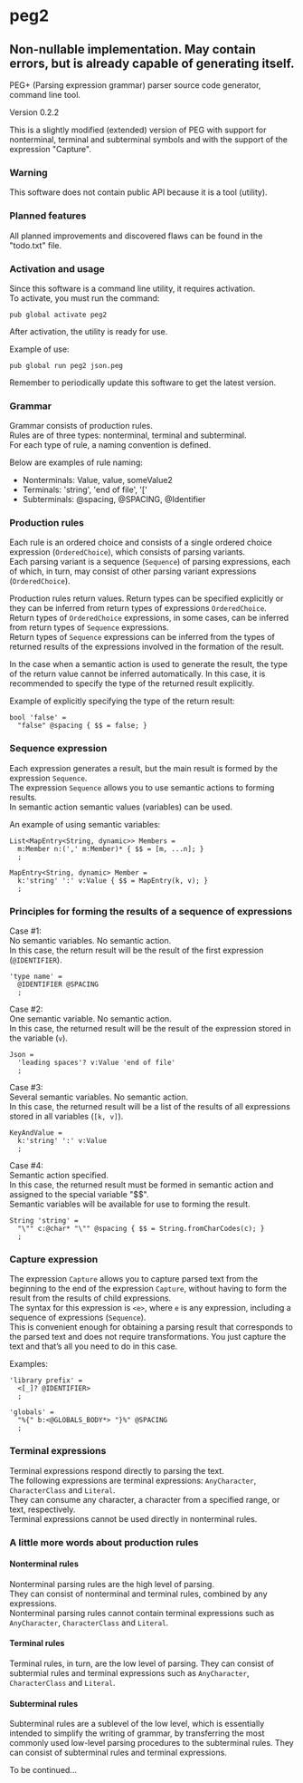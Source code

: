 peg2
=======

## Non-nullable implementation. May contain errors, but is already capable of generating itself. 

PEG+ (Parsing expression grammar) parser source code generator, command line tool.

Version 0.2.2

This is a slightly modified (extended) version of PEG with support for nonterminal, terminal and subterminal symbols and with the support of the expression "Capture".

### Warning

This software does not contain public API because it is a tool (utility).

### Planned features

All planned improvements and discovered flaws can be found in the "todo.txt" file.

### Activation and usage

Since this software is a command line utility, it requires activation.  
To activate, you must run the command:

```
pub global activate peg2
```

After activation, the utility is ready for use.

Example of use:  

```
pub global run peg2 json.peg
```

Remember to periodically update this software to get the latest version.

### Grammar

Grammar consists of production rules.  
Rules are of three types: nonterminal, terminal and subterminal.  
For each type of rule, a naming convention is defined.  

Below are examples of rule naming:  

- Nonterminals: Value, value, someValue2  
- Terminals: 'string', 'end of file', '['  
- Subterminals: @spacing, @SPACING, @Identifier  

### Production rules

Each rule is an ordered choice and consists of a single ordered choice expression (`OrderedChoice`), which consists of parsing variants.  
Each parsing variant is a sequence (`Sequence`) of parsing expressions, each of which, in turn, may consist of other parsing variant expressions (`OrderedChoice`).

Production rules return values. Return types can be specified explicitly or they can be inferred from return types of expressions `OrderedChoice`.  
Return types of `OrderedChoice` expressions, in some cases, can be inferred from return types of `Sequence` expressions.  
Return types of `Sequence` expressions can be inferred from the types of returned results of the expressions involved in the formation of the result.

In the case when a semantic action is used to generate the result, the type of the return value cannot be inferred automatically. In this case, it is recommended to specify the type of the returned result explicitly.

Example of explicitly specifying the type of the return result:

```
bool 'false' =
  "false" @spacing { $$ = false; }
```

### Sequence expression

Each expression generates a result, but the main result is formed by the expression `Sequence`.  
The expression `Sequence` allows you to use semantic actions to forming results.  
In semantic action semantic values (variables) can be used.  

An example of using semantic variables:

```
List<MapEntry<String, dynamic>> Members =
  m:Member n:(',' m:Member)* { $$ = [m, ...n]; }
  ;

MapEntry<String, dynamic> Member =
  k:'string' ':' v:Value { $$ = MapEntry(k, v); }
  ;
```

### Principles for forming the results of a sequence of expressions

Case #1:  
No semantic variables. No semantic action.  
In this case, the return result will be the result of the first expression (`@IDENTIFIER`).

```
'type name' =
  @IDENTIFIER @SPACING
  ;
```

Case #2:  
One semantic variable. No semantic action.  
In this case, the returned result will be the result of the expression stored in the variable (`v`).

```
Json =
  'leading spaces'? v:Value 'end of file'
  ;
```

Case #3:  
Several semantic variables. No semantic action.  
In this case, the returned result will be a list of the results of all expressions stored in all variables (`[k, v]`).

```
KeyAndValue =
  k:'string' ':' v:Value
  ;
```

Case #4:  
Semantic action specified.  
In this case, the returned result must be formed in semantic action and assigned to the special variable "$$".  
Semantic variables will be available for use to forming the result.

```
String 'string' =
  "\"" c:@char* "\"" @spacing { $$ = String.fromCharCodes(c); }
  ;
```

### Capture expression

The expression `Capture` allows you to capture parsed text from the beginning to the end of the expression `Capture`, without having to form the result from the results of child expressions.  
The syntax for this expression is `<e>`, where `e` is any expression, including a sequence of expressions (`Sequence`).  
This is convenient enough for obtaining a parsing result that corresponds to the parsed text and does not require transformations. You just capture the text and that’s all you need to do in this case.

Examples:

```
'library prefix' =
  <[_]? @IDENTIFIER>
  ;
```

```
'globals' =
  "%{" b:<@GLOBALS_BODY*> "}%" @SPACING
  ;
```

### Terminal expressions

Terminal expressions respond directly to parsing the text.  
The following expressions are terminal expressions: `AnyCharacter`, `CharacterClass` and `Literal`.  
They can consume any character, a character from a specified range, or text, respectively.  
Terminal expressions cannot be used directly in nonterminal rules.

### A little more words about production rules

#### Nonterminal rules

Nonterminal parsing rules are the high level of parsing.  
They can consist of nonterminal and terminal rules, combined by any expressions.  
Nonterminal parsing rules cannot contain terminal expressions such as `AnyCharacter`, `CharacterClass` and `Literal`.

#### Terminal rules

Terminal rules, in turn, are the low level of parsing. They can consist of subtermial rules and terminal expressions such as `AnyCharacter`, `CharacterClass` and `Literal`.  

#### Subterminal rules

Subterminal rules are a sublevel of the low level, which is essentially intended to simplify the writing of grammar, by transferring the most commonly used low-level parsing procedures to the subterminal rules. They can consist of subterminal rules and terminal expressions.

To be continued...
